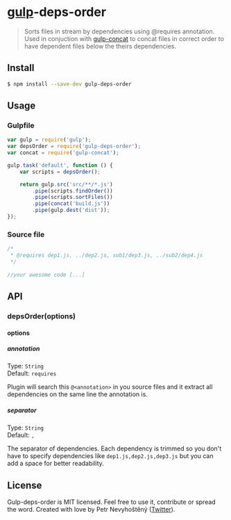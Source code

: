 # [gulp](http://gulpjs.com)-deps-order

> Sorts files in stream by dependencies using @requires annotation. Used in conjuction with [gulp-concat](https://github.com/wearefractal/gulp-concat) to concat files in correct order to have dependent files below the theirs dependencies.


## Install

```bash
$ npm install --save-dev gulp-deps-order
```


## Usage

### Gulpfile

```js
var gulp = require('gulp');
var depsOrder = require('gulp-deps-order');
var concat = require('gulp-concat');

gulp.task('default', function () {
    var scripts = depsOrder();

	return gulp.src('src/**/*.js')
		.pipe(scripts.findOrder())
        .pipe(scripts.sortFiles())
        .pipe(concat('build.js'))
		.pipe(gulp.dest('dist'));
});
```

### Source file

```js
/*
 * @requires dep1.js, ../dep2.js, sub1/dep3.js, ../sub2/dep4.js
 */
 
//your awesome code [...]
```


## API

### depsOrder(options)

#### options

##### annotation

Type: `String`  
Default: `requires`

Plugin will search this `@<annotation>` in you source files and it extract all dependencies on the same line the annotation is.

##### separator

Type: `String`  
Default: `,`

The separator of dependencies. Each dependency is trimmed so you don't have to specify dependencies like `dep1.js,dep2.js,dep3.js` but you can add a space for better readability.


## License

Gulp-deps-order is MIT licensed. Feel free to use it, contribute or spread the word. Created with love by Petr Nevyhoštěný ([Twitter](https://twitter.com/pnevyk)).
